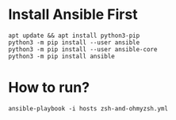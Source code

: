# Install Ansible First

```
apt update && apt install python3-pip
python3 -m pip install --user ansible
python3 -m pip install --user ansible-core
python3 -m pip install ansible
```

# How to run?
```
ansible-playbook -i hosts zsh-and-ohmyzsh.yml
```
